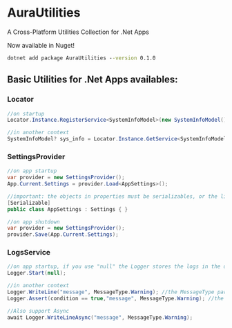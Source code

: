 # AuraUtilities
A Cross-Platform Utilities Collection for .Net Apps

Now available in Nuget!

```cmd
dotnet add package AuraUtilities --version 0.1.0
```

## Basic Utilities for .Net Apps availables:

### Locator
```c#
//on startup
Locator.Instance.RegisterService<SystemInfoModel>(new SystemInfoModel());

//in another context
SystemInfoModel? sys_info = Locator.Instance.GetService<SystemInfoModel>();
```
### SettingsProvider

```c#
//on app startup
var provider = new SettingsProvider();
App.Current.Settings = provider.Load<AppSettings>();

//important: the objects in properties must be serializables, or the lib will throw an error, I recommend store the object's string representation(Color = "#FFFFFF")
[Serializable]
public class AppSettings : Settings { }

//on app shutdown
var provider = new SettingsProvider();
provider.Save(App.Current.Settings);
```
### LogsService
```c#
//on app startup, if you use "null" the Logger stores the logs in the default temp directory, or you can custom another directory too.
Logger.Start(null);

//in another context
Logger.WriteLine("message", MessageType.Warning); //the MessageType param is optional, the default value is "MessageType.Info"
Logger.Assert(condition == true,"message", MessageType.Warning); //the same but with a condition

//Also support Async
await Logger.WriteLineAsync("message", MessageType.Warning);
```